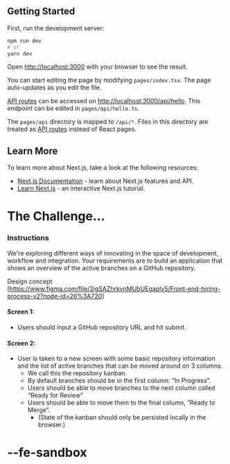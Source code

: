 ## Getting Started

First, run the development server:

```bash
npm run dev
# or
yarn dev
```

Open [http://localhost:3000](http://localhost:3000) with your browser to see the result.

You can start editing the page by modifying `pages/index.tsx`. The page auto-updates as you edit the file.

[API routes](https://nextjs.org/docs/api-routes/introduction) can be accessed on [http://localhost:3000/api/hello](http://localhost:3000/api/hello). This endpoint can be edited in `pages/api/hello.ts`.

The `pages/api` directory is mapped to `/api/*`. Files in this directory are treated as [API routes](https://nextjs.org/docs/api-routes/introduction) instead of React pages.

## Learn More

To learn more about Next.js, take a look at the following resources:

- [Next.js Documentation](https://nextjs.org/docs) - learn about Next.js features and API.
- [Learn Next.js](https://nextjs.org/learn) - an interactive Next.js tutorial.

# The Challenge...

### Instructions

We're exploring different ways of innovating in the space of development, workflow and integration.
Your requirements are to build an application that shows an overview of the active branches on a GitHub repository.

Design concept [https://www.figma.com/file/2igSAZhrkvnMUbUEgapIv5/Front-end-hiring-process-v2?node-id=26%3A720]

#### Screen 1:

- Users should input a GitHub repository URL and hit submit.

#### Screen 2:

- User is taken to a new screen with some basic repository information and the list of active branches that can be moved around on 3 columns.
  - We call this the repository kanban.
  - By default branches should be in the first column: “In Progress”.
  - Users should be able to move branches to the next column called “Ready for Review”
  - Users should be able to move them to the final column, “Ready to Merge”.
    - (State of the kanban should only be persisted locally in the browser.)
# --fe-sandbox

